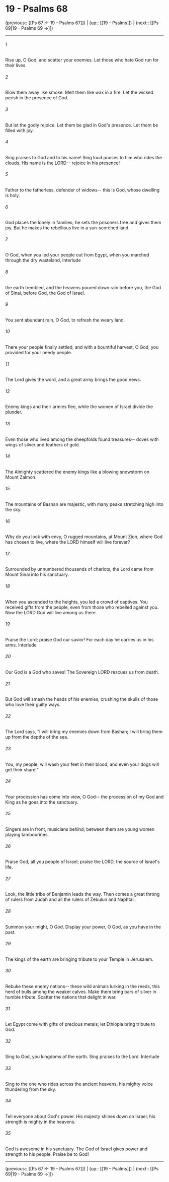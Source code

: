 # 19 - Psalms 68

(previous:: [[Ps 67|← 19 - Psalms 67]]) | (up:: [[19 - Psalms]]) | (next:: [[Ps 69|19 - Psalms 69 →]])

***


###### 1 
Rise up, O God, and scatter your enemies. Let those who hate God run for their lives. 

###### 2 
Blow them away like smoke. Melt them like wax in a fire. Let the wicked perish in the presence of God. 

###### 3 
But let the godly rejoice. Let them be glad in God's presence. Let them be filled with joy. 

###### 4 
Sing praises to God and to his name! Sing loud praises to him who rides the clouds. His name is the LORD-- rejoice in his presence! 

###### 5 
Father to the fatherless, defender of widows-- this is God, whose dwelling is holy. 

###### 6 
God places the lonely in families; he sets the prisoners free and gives them joy. But he makes the rebellious live in a sun-scorched land. 

###### 7 
O God, when you led your people out from Egypt, when you marched through the dry wasteland, Interlude 

###### 8 
the earth trembled, and the heavens poured down rain before you, the God of Sinai, before God, the God of Israel. 

###### 9 
You sent abundant rain, O God, to refresh the weary land. 

###### 10 
There your people finally settled, and with a bountiful harvest, O God, you provided for your needy people. 

###### 11 
The Lord gives the word, and a great army brings the good news. 

###### 12 
Enemy kings and their armies flee, while the women of Israel divide the plunder. 

###### 13 
Even those who lived among the sheepfolds found treasures-- doves with wings of silver and feathers of gold. 

###### 14 
The Almighty scattered the enemy kings like a blowing snowstorm on Mount Zalmon. 

###### 15 
The mountains of Bashan are majestic, with many peaks stretching high into the sky. 

###### 16 
Why do you look with envy, O rugged mountains, at Mount Zion, where God has chosen to live, where the LORD himself will live forever? 

###### 17 
Surrounded by unnumbered thousands of chariots, the Lord came from Mount Sinai into his sanctuary. 

###### 18 
When you ascended to the heights, you led a crowd of captives. You received gifts from the people, even from those who rebelled against you. Now the LORD God will live among us there. 

###### 19 
Praise the Lord; praise God our savior! For each day he carries us in his arms. Interlude 

###### 20 
Our God is a God who saves! The Sovereign LORD rescues us from death. 

###### 21 
But God will smash the heads of his enemies, crushing the skulls of those who love their guilty ways. 

###### 22 
The Lord says, "I will bring my enemies down from Bashan; I will bring them up from the depths of the sea. 

###### 23 
You, my people, will wash your feet in their blood, and even your dogs will get their share!" 

###### 24 
Your procession has come into view, O God-- the procession of my God and King as he goes into the sanctuary. 

###### 25 
Singers are in front, musicians behind; between them are young women playing tambourines. 

###### 26 
Praise God, all you people of Israel; praise the LORD, the source of Israel's life. 

###### 27 
Look, the little tribe of Benjamin leads the way. Then comes a great throng of rulers from Judah and all the rulers of Zebulun and Naphtali. 

###### 28 
Summon your might, O God. Display your power, O God, as you have in the past. 

###### 29 
The kings of the earth are bringing tribute to your Temple in Jerusalem. 

###### 30 
Rebuke these enemy nations-- these wild animals lurking in the reeds, this herd of bulls among the weaker calves. Make them bring bars of silver in humble tribute. Scatter the nations that delight in war. 

###### 31 
Let Egypt come with gifts of precious metals; let Ethiopia bring tribute to God. 

###### 32 
Sing to God, you kingdoms of the earth. Sing praises to the Lord. Interlude 

###### 33 
Sing to the one who rides across the ancient heavens, his mighty voice thundering from the sky. 

###### 34 
Tell everyone about God's power. His majesty shines down on Israel; his strength is mighty in the heavens. 

###### 35 
God is awesome in his sanctuary. The God of Israel gives power and strength to his people. Praise be to God!

***

(previous:: [[Ps 67|← 19 - Psalms 67]]) | (up:: [[19 - Psalms]]) | (next:: [[Ps 69|19 - Psalms 69 →]])
